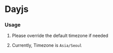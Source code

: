 # Dayjs

### Usage

1. Please override the default timezone if needed

2. Currently, Timezone is `Asia/Seoul`
